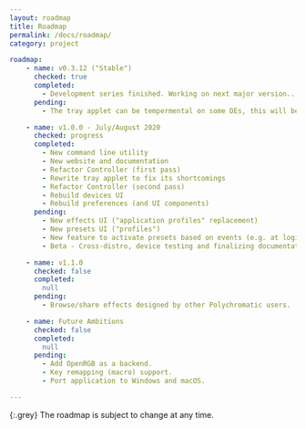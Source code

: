 ```yaml
---
layout: roadmap
title: Roadmap
permalink: /docs/roadmap/
category: project

roadmap:
    - name: v0.3.12 ("Stable")
      checked: true
      completed:
        - Development series finished. Working on next major version...
      pending:
        - The tray applet can be tempermental on some DEs, this will be addressed in next version.

    - name: v1.0.0 - July/August 2020
      checked: progress
      completed:
        - New command line utility
        - New website and documentation
        - Refactor Controller (first pass)
        - Rewrite tray applet to fix its shortcomings
        - Refactor Controller (second pass)
        - Rebuild devices UI
        - Rebuild preferences (and UI components)
      pending:
        - New effects UI ("application profiles" replacement)
        - New presets UI ("profiles")
        - New feature to activate presets based on events (e.g. at login)
        - Beta - Cross-distro, device testing and finalizing documentation

    - name: v1.1.0
      checked: false
      completed:
        null
      pending:
        - Browse/share effects designed by other Polychromatic users.

    - name: Future Ambitions
      checked: false
      completed:
        null
      pending:
        - Add OpenRGB as a backend.
        - Key remapping (macro) support.
        - Port application to Windows and macOS.

---
```


{:.grey}
The roadmap is subject to change at any time.
